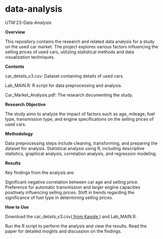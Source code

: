 # data-analysis
UTM'23-Data-Analysis

**Overview**

This repository contains the research and related data analysis for a study on the used car market. The project explores various factors influencing the selling prices of used cars, utilizing statistical methods and data visualization techniques.

**Contents**

car_details_v3.csv: Dataset containing details of used cars.

Lab_MAIN.R: R script for data preprocessing and analysis.

Car_Market_Analysis.pdf: The research documenting the study.

**Research Objective**

The study aims to analyze the impact of factors such as age, mileage, fuel type, transmission type, and engine specifications on the selling prices of used cars.

**Methodology**

Data preprocessing steps include cleaning, transforming, and preparing the dataset for analysis.
Statistical analysis using R, including descriptive statistics, graphical analysis, correlation analysis, and regression modeling.

**Results**

Key findings from the analysis are:

Significant negative correlation between car age and selling price.
Preference for automatic transmission and larger engine capacities positively influencing selling prices.
Shift in trends regarding the significance of fuel type in determining selling prices.

**How to Use**

Download the car_details_v3.csv([ from Kaggle ](https://www.kaggle.com/code/tabriznagiyev/car-details-v3/input)) and Lab_MAIN.R.

Run the R script to perform the analysis and view the results.
Read the paper for detailed insights and discussion on the findings.
